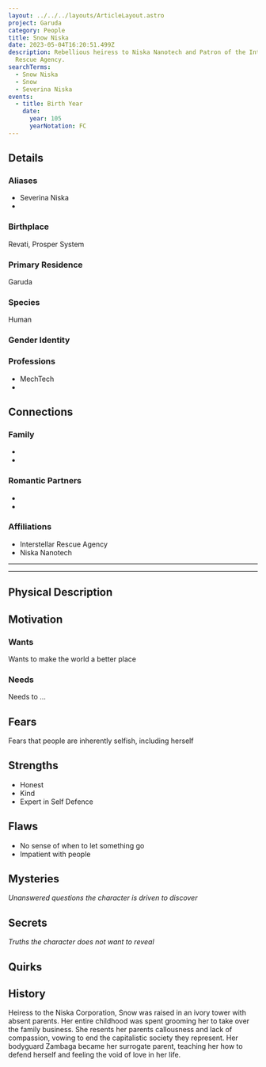 ```yaml
---
layout: ../../../layouts/ArticleLayout.astro
project: Garuda
category: People
title: Snow Niska
date: 2023-05-04T16:20:51.499Z
description: Rebellious heiress to Niska Nanotech and Patron of the Interstellar
  Rescue Agency.
searchTerms:
  - Snow Niska
  - Snow
  - Severina Niska
events:
  - title: Birth Year
    date:
      year: 105
      yearNotation: FC
---
```

## Details

### Aliases
* Severina Niska
*

### Birthplace

Revati, Prosper System

### Primary Residence

Garuda

### Species

Human

### Gender Identity


### Professions  
* MechTech
* 

## Connections

### Family
*
*

### Romantic Partners
*
*

### Affiliations
* Interstellar Rescue Agency
* Niska Nanotech

[use double horizontal rule to add a details pane]::
_____
_____

## Physical Description

## Motivation

### Wants

Wants to make the world a better place

### Needs

Needs to …

## Fears

Fears that people are inherently selfish, including herself

## Strengths

* Honest
* Kind
* Expert in Self Defence

## Flaws

* No sense of when to let something go
* Impatient with people

## Mysteries
*Unanswered questions the character is driven to discover*

## Secrets
*Truths the character does not want to reveal*

## Quirks

## History

Heiress to the Niska Corporation, Snow was raised in an ivory tower with absent parents. Her entire childhood was spent grooming her to take over the family business. She resents her parents callousness and lack of compassion, vowing to end the capitalistic society they represent. Her bodyguard Zambaga became her surrogate parent, teaching her how to defend herself and feeling the void of love in her life.